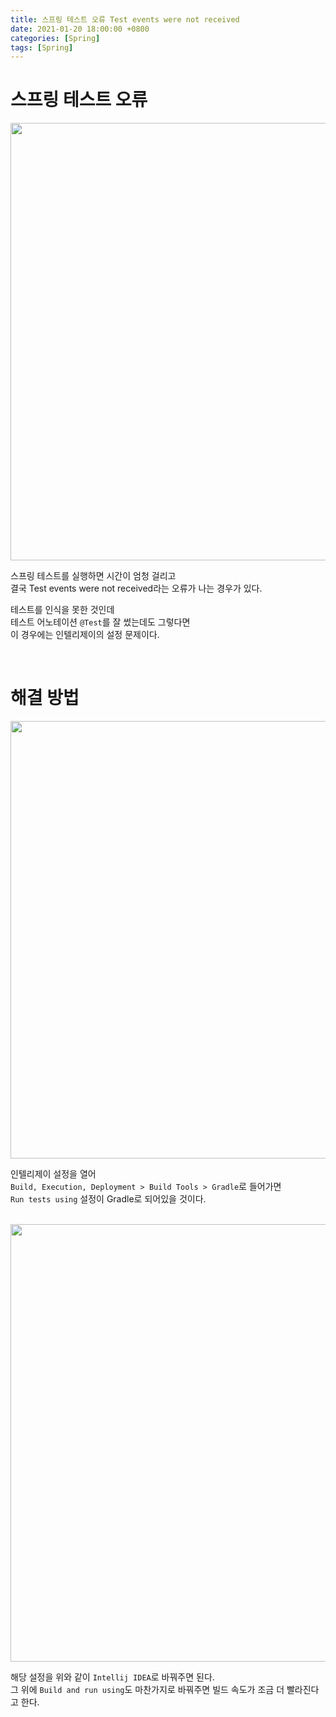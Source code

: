 ```yaml
---
title: 스프링 테스트 오류 Test events were not received
date: 2021-01-20 18:00:00 +0800
categories: [Spring]
tags: [Spring]
---
```


# 스프링 테스트 오류
<img width=700 src="https://user-images.githubusercontent.com/52627952/105170447-49ea1e00-5b60-11eb-95ca-e10ce1407a59.png">  

스프링 테스트를 실행하면 시간이 엄청 걸리고  
결국 Test events were not received라는 오류가 나는 경우가 있다.  

테스트를 인식을 못한 것인데  
테스트 어노테이션 `@Test`를 잘 썼는데도 그렇다면  
이 경우에는 인텔리제이의 설정 문제이다.  

<br>

# 해결 방법
<img width=700 src="https://user-images.githubusercontent.com/52627952/105170471-51a9c280-5b60-11eb-90b6-e59222350b8f.JPG">  

인텔리제이 설정을 열어  
`Build, Execution, Deployment > Build Tools > Gradle`로 들어가면  
`Run tests using` 설정이 Gradle로 되어있을 것이다.  

<br>

<img width=700 src="https://user-images.githubusercontent.com/52627952/105170472-52425900-5b60-11eb-8434-bd2e712fbbb0.JPG">  

해당 설정을 위와 같이 `Intellij IDEA`로 바꿔주면 된다.  
그 위에 `Build and run using`도 마찬가지로 바꿔주면 빌드 속도가 조금 더 빨라진다고 한다.  